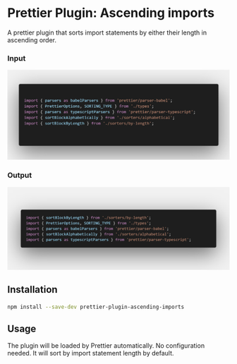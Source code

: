 # Prettier Plugin: Ascending imports

A prettier plugin that sorts import statements by either their length in ascending order.

### Input
![](./images/imports.png)

### Output
![](./images/ascending_imports.png)

## Installation

```sh
npm install --save-dev prettier-plugin-ascending-imports
```

## Usage

The plugin will be loaded by Prettier automatically. No configuration needed. It will sort by import statement length by default.
